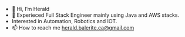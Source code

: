 - 👋 Hi, I’m Herald
- 👀 Experieced Full Stack Engineer mainly using Java and AWS stacks.
- Interested in Automation, Robotics and IOT.
- 📫 How to reach me herald.balerite.ca@gmail.com


<!---
heralddsb/heralddsb is a ✨ special ✨ repository because its `README.md` (this file) appears on your GitHub profile.
You can click the Preview link to take a look at your changes.
--->
